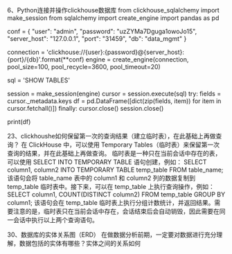 6、Python连接并操作clickhouse数据库
from clickhouse_sqlalchemy import make_session
from sqlalchemy import create_engine
import pandas as pd

conf = {
    "user": "admin",
    "password": "uzZYMa7Dguga1owoJo15",
    "server_host": "127.0.0.1",
    "port": "31459",
    "db": "data_mgmt"
}

connection = 'clickhouse://{user}:{password}@{server_host}:{port}/{db}'.format(**conf)
engine = create_engine(connection, pool_size=100, pool_recycle=3600, pool_timeout=20)

sql = 'SHOW TABLES'

session = make_session(engine)
cursor = session.execute(sql)
try:
    fields = cursor._metadata.keys
    df = pd.DataFrame([dict(zip(fields, item)) for item in cursor.fetchall()])
finally:
    cursor.close()
    session.close()

print(df)




23、clickhoushe如何保留第一次的查询结果（建立临时表），在此基础上再做查询？
在 ClickHouse 中，可以使用 Temporary Tables（临时表）来保留第一次查询的结果，并在此基础上再做查询。
临时表是一种只在当前会话中存在的表，可以使用 SELECT INTO TEMPORARY TABLE 语句创建，例如：
SELECT column1, column2 INTO TEMPORARY TABLE temp_table FROM table_name;
该语句会将 table_name 表中的 column1 和 column2 列的数据复制到 temp_table 临时表中。接下来，可以在 temp_table 上执行查询操作，例如：
SELECT column1, COUNT(DISTINCT column2) FROM temp_table GROUP BY column1;
该语句会在 temp_table 临时表上执行分组计数统计，并返回结果。需要注意的是，临时表只在当前会话中存在，会话结束后会自动销毁，因此需要在同一会话中执行以上两个查询语句。


30、数据库的实体关系图（ERD）
在做数据分析前期，一定要对数据进行充分理解，数据包括的实体有哪些？实体之间的关系如何

